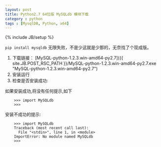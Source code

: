 ```yaml
---
layout: post
title: Python2.7 64位版 MySQLdb 模块下载
category : python
tags : [MysqlDB, Python, x64]
---
```

{% include JB/setup %}

`pip install mysqldb` 无限失败，不是少这就是少那的，无奈找了个现成版。

1. 下载链接：
[MySQL-python-1.2.3.win-amd64-py2.7]({{ site.JB.POST_RSC_PATH }}/MySQL-python-1.2.3.win-amd64-py2.7.exe "MySQL-python-1.2.3.win-amd64-py2.7")
2. 安装运行
3. 检查是否安装成功:

如果安装成功,将没有任何提示,如下

		>>> import MySQLdb
		>>>
		
安装不成功的提示:

		>>> import MySQLdb
		Traceback (most recent call last):
		  File "<stdin>", line 1, in <module>
		ImportError: No module named MySQLdb
		>>>


